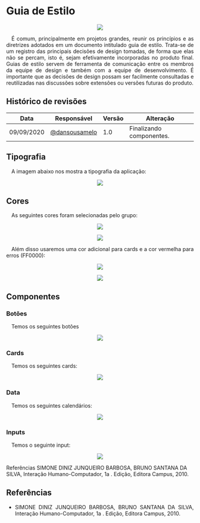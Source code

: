 # **Guia de Estilo**

<div style="display: flex; justify-content: center; align-items:center;">
    <img src="https://unbarqdsw.github.io/2020.1_G11_SYA//assets/guia_de_estilo/paint.png">
</div>

<p align="justify">&emsp;É comum, principalmente em projetos grandes, reunir os princípios e as diretrizes adotados em um documento intitulado guia de estilo. Trata-se de um registro das principais decisões de design tomadas, de forma que elas não se percam, isto é, sejam efetivamente incorporadas no produto final. Guias de estilo servem de ferramenta de comunicação entre os membros da equipe de design e também com a equipe de desenvolvimento. É importante que as decisões de design possam ser facilmente consultadas e reutilizadas nas discussões sobre extensões ou versões futuras do produto.</p>

## **Histórico de revisões**
Data | Responsável | Versão | Alteração 
---- | ----------- | ------ | ---------
09/09/2020 | [@dansousamelo](http://github.com/dansousamelo) | 1.0 | Finalizando componentes.

## **Tipografia**

<p align="justify">&emsp;A imagem abaixo nos mostra a tipografia da aplicação:</p>

<div style="display: flex; justify-content: center; align-items:center;">
    <img src="https://unbarqdsw.github.io/2020.1_G11_SYA/assets/guia_de_estilo/Tipografia.png">
</div>

## **Cores**

<p align="justify">&emsp;As seguintes cores foram selecionadas pelo grupo:</p>
<div style="display: flex; justify-content: center; align-items:center;">
    <img src="https://unbarqdsw.github.io/2020.1_G11_SYA/assets/guia_de_estilo/colorOne.png">
</div>
<p></p>
<div style="display: flex; justify-content: center; align-items:center;">
    <img src="https://unbarqdsw.github.io/2020.1_G11_SYA/assets/guia_de_estilo/colorTwo.png">
</div>

<p align="justify">&emsp;Além disso usaremos uma cor adicional para cards e a cor vermelha para erros (FF0000):</p>
<div style="display: flex; justify-content: center; align-items:center;">
    <img src="https://unbarqdsw.github.io/2020.1_G11_SYA/assets/guia_de_estilo/cinza.png">
</div>
<p></p>
<div style="display: flex; justify-content: center; align-items:center;">
    <img src="https://unbarqdsw.github.io/2020.1_G11_SYA/assets/guia_de_estilo/red.png">
</div>

## **Componentes**
### **Botões**
<p align="justify">&emsp;Temos os seguintes botões</p>
<div style="display: flex; justify-content: center; align-items:center;">
    <img src="https://unbarqdsw.github.io/2020.1_G11_SYA/assets/guia_de_estilo/botoes.png">
</div>


### **Cards**
<p align="justify">&emsp;Temos os seguintes cards:</p>
<div style="display: flex; justify-content: center; align-items:center;">
    <img src="https://unbarqdsw.github.io/2020.1_G11_SYA/assets/guia_de_estilo/allCards.png">
</div>

### **Data**
<p align="justify">&emsp;Temos os seguintes calendários:</p>
<div style="display: flex; justify-content: center; align-items:center;">
    <img src="https://unbarqdsw.github.io/2020.1_G11_SYA/assets/guia_de_estilo/calendar.png">
</div>

### **Inputs**
<p align="justify">&emsp;Temos o seguinte input:</p>
<div style="display: flex; justify-content: center; align-items:center;">
    <img src="https://unbarqdsw.github.io/2020.1_G11_SYA/assets/guia_de_estilo/inputs.png">
</div>

Referências
SIMONE DINIZ JUNQUEIRO BARBOSA, BRUNO SANTANA DA SILVA, Interação Humano-Computador, 1a . Edição, Editora Campus, 2010.


## **Referências**
 * <p align="justify">SIMONE DINIZ JUNQUEIRO BARBOSA, BRUNO SANTANA DA SILVA, Interação Humano-Computador, 1a . Edição, Editora Campus, 2010.</p>
